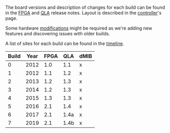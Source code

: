 The board versions and description of changes for each build can be found in the [FPGA](https://github.com/jhu-cisst/FPGA1394#release-notes) and [QLA](https://github.com/jhu-cisst/QLA#release-notes) release notes.  Layout is described in the [controller](/jhu-dvrk/sawIntuitiveResearchKit/wiki/Controller-Boxes)'s page.

Some hardware [modifications](/jhu-dvrk/sawIntuitiveResearchKit/wiki/Controller-Boxes#hardware-modifications) might be required as we're adding new features and discovering issues with older builds.

A list of sites for each build can be found in the [timeline](/jhu-dvrk/sawIntuitiveResearchKit/wiki/Timeline).

| Build | Year | FPGA | QLA | dMIB | 
| ----- | ---- | --- | ---- | ---- |
| 0 | 2012 | 1.0 | 1.1  | x |
| 1 | 2012 | 1.1 | 1.2  | x |
| 2 | 2013 | 1.2 | 1.3  | x |
| 3 | 2014 | 1.2 | 1.3  | x |
| 4 | 2015 | 1.3 | 1.3  | x |
| 5 | 2016 | 2.1 | 1.4  | x |
| 6 | 2017 | 2.1 | 1.4a | x |
| 7 | 2019 | 2.1 | 1.4b | x |
